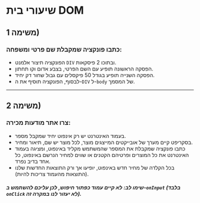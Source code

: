 # שיעורי בית DOM

## משימה 1)

### כתבו פונקציה שמקבלת שם פרטי ומשפחה:

* הפונקציה תיצור אלמנט `DIV` ובתוכו 2 פיסקאות.
* הפסקה הראשונה תופיע עם השם הפרטי, בצבע אדום וקו תחתון.
* הפסקה השנייה תופיע בגודל 50 פיקסלים עם גבול שחור דק יחיד.
* לבסוף, הפונקציה תוסיף את ה-`DIV` ל-`body` של המסמך.

---

## משימה 2)

### צרו אתר מודעות מכירה:

* בעמוד האינטרנט יש רק אינפוט יחיד שמקבל מספר.
* בסקריפט קיים מערך של אובייקטים המייצגים מוצר, לכל מוצר יש שם, תיאור ומחיר.
* כתבו פונקציה שמקבלת את המספר שהמשתמש מקליד באינפוט, ומציגה בעמוד האינטרנט את כל המוצרים ופרטיהם הקטנים או שווים למחיר הנרשם באינפוט, כל אחד בדיב נפרד.
* בכל הקלדה של מחיר חדש באינפוט, יופיעו אך ורק התוצאות החדשות שלנו (התוצאות מהעמוד צריכות להיות).

##### שימו לב: לא קיים עמוד כפתור חיפוש, לכן עליכם להשתמש ב-`onInput` (בלבד `onClick` לא יעזור לנו במקרה זה).

